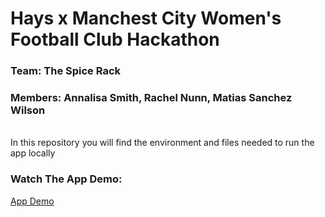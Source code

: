 # Hays x Manchest City Women's Football Club Hackathon
### Team: The Spice Rack
### Members: Annalisa Smith, Rachel Nunn, Matias Sanchez Wilson
<br>
In this repository you will find the environment and files needed to run the app locally


### Watch The App Demo:

[App Demo](App_Demo.mp4)
